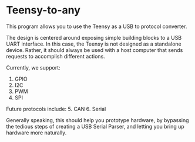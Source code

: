 # Teensy-to-any

This program allows you to use the Teensy as a USB to protocol converter.

The design is centered around exposing simple building blocks to a USB UART interface.
In this case, the Teensy is not designed as a standalone device. Rather, it should always be used with 
a host computer that sends requests to accomplish different actions.

Currently, we support:

1. GPIO
2. I2C
3. PWM
4. SPI

Future protocols include:
5. CAN
6. Serial


Generally speaking, this should help you prototype hardware, by bypassing the tedious steps of creating a USB Serial Parser, and letting you bring up hardware more naturally.
